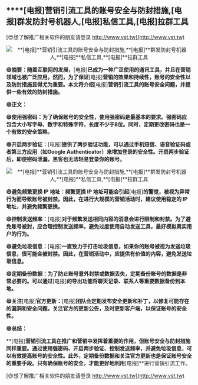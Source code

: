 ## ****[电报]**营销引流工具的账号安全与防封措施,**[电报]**群发防封号机器人,**[电报]**私信工具,**[电报]**拉群工具**

[😍想了解推广相关软件的朋友请登录 http://www.vst.tw](http://www.vst.tw)

 <center><img src="https://vst.tw/MP4/tuiguang/png/5.png" alt="**[电报]**营销引流工具的账号安全与防封措施,**[电报]**群发防封号机器人,**[电报]**私信工具,**[电报]**拉群工具"></center>

**😄摘要：随着互联网的发展，**[电报]**已成为一种广泛使用的通讯工具，并且在营销领域也被广泛应用。然而，为了保证**[电报]**营销的效果和持续性，账号的安全性以及防封措施显得尤为重要。本文将介绍**[电报]**营销引流工具的账号安全问题，并提供一些有效的防封措施。**

**😄正文：**

**😄使用强密码：为了确保账号的安全性，使用强密码是最基本的要求。强密码应包含大小写字母、数字和特殊字符，长度不少于8位。同时，定期更改密码也是一个有效的安全策略。**

**😄开启两步验证：**[电报]**提供了两步验证功能，可以通过手机短信、语音验证码或者第三方应用（如Google Authenticator）来增加登录的安全性。开启两步验证后，即便密码泄漏，黑客也无法轻易登录你的账号。**

 <center><img src="https://vst.tw/MP4/tuiguang/png/5.png" alt="**[电报]**营销引流工具的账号安全与防封措施,**[电报]**群发防封号机器人,**[电报]**私信工具,**[电报]**拉群工具"></center>

**😄避免频繁更换 IP 地址：频繁更换 IP 地址可能会引起**[电报]**的警觉，被视为异常行为而导致账号被封禁。因此，在进行大规模的营销活动时，建议使用稳定的 IP 地址，并避免频繁更换。**

**😄控制发送频率：**[电报]**对于频繁发送相同内容的消息会进行限制和封禁。为了避免账号被封，应合理控制发送频率，避免过度使用自动发送工具，最好模拟真实用户的行为。**

**😄避免垃圾信息：**[电报]**一直致力于打击垃圾信息，如果你的账号被视为发送垃圾信息，很可能会被封禁。因此，在营销活动中，应提供有价值的内容，避免发送垃圾信息。**

**😄定期备份数据：为了防止账号意外封禁或数据丢失，定期备份账号的数据是非常必要的。可以通过**[电报]**的导出功能将聊天记录、联系人等重要数据备份到本地。**

**😄关注**[电报]**官方更新：**[电报]**团队会定期发布安全更新和补丁，以修复可能存在的漏洞和安全问题。关注官方的更新公告，及时更新客户端，以保证账号的安全性。**

**😄总结：**

**[电报]**营销引流工具在推广和营销中发挥着重要的作用，但账号安全与防封措施同样重要。通过使用强密码、开启两步验证、控制发送频率，并避免垃圾信息，可以有效提高账号的安全性。此外，定期备份数据和关注官方更新也是保证账号安全的重要手段。只有确保账号的安全，才能更好地利用**[电报]**进行营销引流工作。

[😍想了解推广相关软件的朋友请登录 http://www.vst.tw](http://www.vst.tw)



